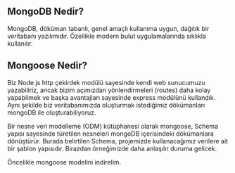 ## MongoDB Nedir?

MongoDB, döküman tabanlı, genel amaçlı kullanıma uygun, dağıtık bir veritabanı yazılımıdır. Özellikle modern bulut uygulamalarında sıklıkla kullanılır.

## Mongoose Nedir?

Biz Node.js http çekirdek modülü sayesinde kendi web sunucumuzu yazabiliriz, ancak bizim açımızdan yönlendirmeleri (routes) daha kolay yapabilmek ve başka avantajları sayesinde express modülünü kullandık. Aynı şekilde biz veritabanımızda oluşturmak istediğimiz dökümanları mongoDB ile oluşturabiliyoruz.

Bir nesne veri modelleme (ODM) kütüphanesi olarak mongoose, Schema yapısı sayesinde türetilen nesneleri mongoDB içerisindeki dökümanlara dönüştürür. Burada belirtilen Schema, projemizde kullanacağımız verilere ait bir şablon yapısıdır. Birazdan örneğimizde daha anlaşılır duruma gelicek.

Öncelikle mongoose modelini indirelim.
